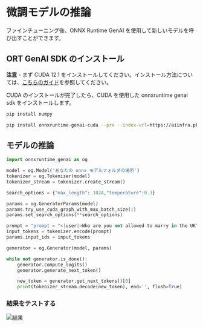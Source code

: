 # 微調モデルの推論

ファインチューニング後、ONNX Runtime GenAI を使用して新しいモデルを呼び出すことができます。

## ORT GenAI SDK のインストール

**注意** - まず CUDA 12.1 をインストールしてください。インストール方法については、[こちらのガイド](https://developer.nvidia.com/cuda-12-1-0-download-archive)を参照してください。

CUDA のインストールが完了したら、CUDA を使用した onnxruntime genai sdk をインストールします。

```bash
pip install numpy

pip install onnxruntime-genai-cuda --pre --index-url=https://aiinfra.pkgs.visualstudio.com/PublicPackages/_packaging/onnxruntime-genai/pypi/simple/
```

## モデルの推論

```python
import onnxruntime_genai as og

model = og.Model('あなたの onnx モデルフォルダの場所')
tokenizer = og.Tokenizer(model)
tokenizer_stream = tokenizer.create_stream()

search_options = {"max_length": 1024,"temperature":0.3}

params = og.GeneratorParams(model)
params.try_use_cuda_graph_with_max_batch_size(1)
params.set_search_options(**search_options)

prompt = "prompt = "<|user|>Who are you not allowed to marry in the UK?<|end|><|assistant|>""
input_tokens = tokenizer.encode(prompt)
params.input_ids = input_tokens

generator = og.Generator(model, params)

while not generator.is_done():
    generator.compute_logits()
    generator.generate_next_token()

    new_token = generator.get_next_tokens()[0]
    print(tokenizer_stream.decode(new_token), end='', flush=True)
```

### **結果をテストする**

![結果](../../../../imgs/06/e2e/result.png)
